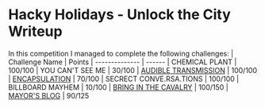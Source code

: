 # Hacky Holidays - Unlock the City Writeup
 In this competition I managed to complete the following challenges:
 | Challenge Name          | Points
 | --------------          | ------
 | CHEMICAL PLANT          | 100/100
 | YOU CAN'T SEE ME        | 30/100
 | [AUDIBLE TRANSMISSION](https://github.com/LeonGurin/My-CTF-challenge-Writeups/tree/main/Hacky%20Holidays%20-%20Unlock%20the%20City/AUDIBLE%20TRANSMISSION)    | 100/100
 | [ENCAPSULATION](https://github.com/LeonGurin/My-CTF-challenge-Writeups/tree/main/Hacky%20Holidays%20-%20Unlock%20the%20City/ENCAPSULATION)           | 70/100
 | SECRECT CONVE.RSA.TIONS | 100/100
 | BILLBOARD MAYHEM | 10/100
 | [BRING IN THE CAVALRY](https://github.com/LeonGurin/My-CTF-challenge-Writeups/tree/main/Hacky%20Holidays%20-%20Unlock%20the%20City/BRING%20IN%20THE%20CAVALRY) | 100/150
 | [MAYOR'S BLOG](https://github.com/LeonGurin/My-CTF-challenge-Writeups/tree/main/Hacky%20Holidays%20-%20Unlock%20the%20City/MAYOR'S%20BLOG)            | 90/125
